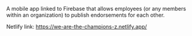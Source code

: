 A mobile app linked to Firebase that allows employees (or any members within an organization) to publish endorsements for each other. 

Netlify link: https://we-are-the-champions-z.netlify.app/
